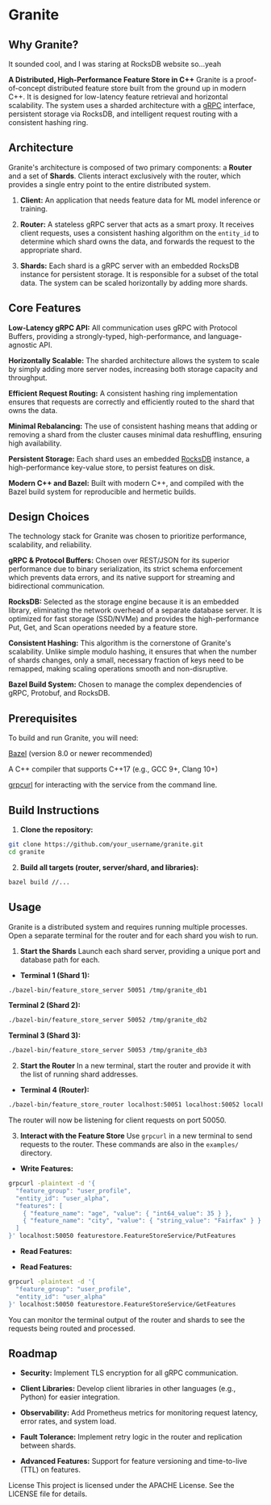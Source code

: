 # Granite

## Why Granite?

It sounded cool, and I was staring at RocksDB website so...yeah

**A Distributed, High-Performance Feature Store in C++**
Granite is a proof-of-concept distributed feature store built from the ground up in modern C++. It is designed for low-latency feature retrieval and horizontal scalability. The system uses a sharded architecture with a [gRPC](https://grpc.io/) interface, persistent storage via RocksDB, and intelligent request routing with a consistent hashing ring.

## Architecture

Granite's architecture is composed of two primary components: a **Router** and a set of **Shards**. Clients interact exclusively with the router, which provides a single entry point to the entire distributed system.

1. **Client:** An application that needs feature data for ML model inference or training.

2. **Router:** A stateless gRPC server that acts as a smart proxy. It receives client requests, uses a consistent hashing algorithm on the `entity_id` to determine which shard owns the data, and forwards the request to the appropriate shard.

3. **Shards:** Each shard is a gRPC server with an embedded RocksDB instance for persistent storage. It is responsible for a subset of the total data. The system can be scaled horizontally by adding more shards.

## Core Features

**Low-Latency gRPC API:** All communication uses gRPC with Protocol Buffers, providing a strongly-typed, high-performance, and language-agnostic API.

**Horizontally Scalable:** The sharded architecture allows the system to scale by simply adding more server nodes, increasing both storage capacity and throughput.

**Efficient Request Routing:** A consistent hashing ring implementation ensures that requests are correctly and efficiently routed to the shard that owns the data.

**Minimal Rebalancing:** The use of consistent hashing means that adding or removing a shard from the cluster causes minimal data reshuffling, ensuring high availability.

**Persistent Storage:** Each shard uses an embedded [RocksDB](https://github.com/facebook/rocksdb) instance, a high-performance key-value store, to persist features on disk.

**Modern C++ and Bazel:** Built with modern C++, and compiled with the Bazel build system for reproducible and hermetic builds.

## Design Choices

The technology stack for Granite was chosen to prioritize performance, scalability, and reliability.

**gRPC & Protocol Buffers:** Chosen over REST/JSON for its superior performance due to binary serialization, its strict schema enforcement which prevents data errors, and its native support for streaming and bidirectional communication.

**RocksDB:** Selected as the storage engine because it is an embedded library, eliminating the network overhead of a separate database server. It is optimized for fast storage (SSD/NVMe) and provides the high-performance Put, Get, and Scan operations needed by a feature store.

**Consistent Hashing:** This algorithm is the cornerstone of Granite's scalability. Unlike simple modulo hashing, it ensures that when the number of shards changes, only a small, necessary fraction of keys need to be remapped, making scaling operations smooth and non-disruptive.

**Bazel Build System:** Chosen to manage the complex dependencies of gRPC, Protobuf, and RocksDB.

## Prerequisites

To build and run Granite, you will need:

[Bazel](https://bazel.build/) (version 8.0 or newer recommended)

A C++ compiler that supports C++17 (e.g., GCC 9+, Clang 10+)

[grpcurl](https://github.com/fullstorydev/grpcurl) for interacting with the service from the command line.

## Build Instructions

1. **Clone the repository:**

```bash
git clone https://github.com/your_username/granite.git
cd granite
```

2. **Build all targets (router, server/shard, and libraries):**

```bash
bazel build //...
```

## Usage

Granite is a distributed system and requires running multiple processes. Open a separate terminal for the router and for each shard you wish to run.

1. **Start the Shards**
   Launch each shard server, providing a unique port and database path for each.

- **Terminal 1 (Shard 1):**

```bash
./bazel-bin/feature_store_server 50051 /tmp/granite_db1
```

**Terminal 2 (Shard 2):**

```bash
./bazel-bin/feature_store_server 50052 /tmp/granite_db2
```

**Terminal 3 (Shard 3):**

```bash
./bazel-bin/feature_store_server 50053 /tmp/granite_db3
```

2. **Start the Router**
   In a new terminal, start the router and provide it with the list of running shard addresses.

- **Terminal 4 (Router):**

```bash
./bazel-bin/feature_store_router localhost:50051 localhost:50052 localhost:50053
```

The router will now be listening for client requests on port 50050.

3. **Interact with the Feature Store**
   Use `grpcurl` in a new terminal to send requests to the router.
   These commands are also in the `examples/` directory.

- **Write Features:**

```bash
grpcurl -plaintext -d '{
  "feature_group": "user_profile",
  "entity_id": "user_alpha",
  "features": [
    { "feature_name": "age", "value": { "int64_value": 35 } },
    { "feature_name": "city", "value": { "string_value": "Fairfax" } }
  ]
}' localhost:50050 featurestore.FeatureStoreService/PutFeatures
```

- **Read Features:**

- **Read Features:**

```bash
grpcurl -plaintext -d '{
  "feature_group": "user_profile",
  "entity_id": "user_alpha"
}' localhost:50050 featurestore.FeatureStoreService/GetFeatures
```

You can monitor the terminal output of the router and shards to see the requests being routed and processed.

## Roadmap

- **Security:** Implement TLS encryption for all gRPC communication.

- **Client Libraries:** Develop client libraries in other languages (e.g., Python) for easier integration.

- **Observability:** Add Prometheus metrics for monitoring request latency, error rates, and system load.

- **Fault Tolerance:** Implement retry logic in the router and replication between shards.

- **Advanced Features:** Support for feature versioning and time-to-live (TTL) on features.

License
This project is licensed under the APACHE License. See the LICENSE file for details.
